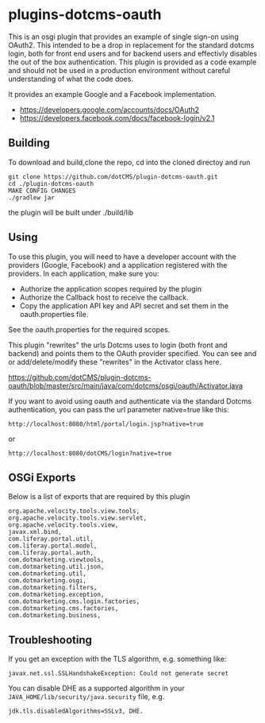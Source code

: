 plugins-dotcms-oauth
====================

This is an osgi plugin that provides an example of single sign-on using OAuth2.  This intended to be a drop in replacement for the standard dotcms login, both for front end users and for backend users and effectivly disables the out of the box authentication.  This plugin is provided as a code example and should not be used in a production environment without careful understanding of what the code does.

It provides an example Google and a Facebook implementation. 
* https://developers.google.com/accounts/docs/OAuth2
* https://developers.facebook.com/docs/facebook-login/v2.1



## Building
To download and build,clone the repo, cd into the cloned directoy and run
```
git clone https://github.com/dotCMS/plugin-dotcms-oauth.git
cd ./plugin-dotcms-oauth
MAKE CONFIG CHANGES
./gradlew jar
```
 the plugin will be built under ./build/lib

## Using
To use this plugin, you will need to have a developer account with the providers (Google, Facebook) and a application registered with the providers.  In each application, make sure you: 
* Authorize the application scopes required by the plugin
* Authorize the Callback host to receive the callback.
* Copy the application API key and API secret and set them in the oauth.properties file.

See the oauth.properties for the required scopes.

This plugin "rewrites" the urls Dotcms uses to login (both front and backend) and points them to the OAuth provider specified.  You can see and or add/delete/modify these "rewrites" in the Activator class here.  

https://github.com/dotCMS/plugin-dotcms-oauth/blob/master/src/main/java/com/dotcms/osgi/oauth/Activator.java

If you want to avoid using oauth and authenticate via the standard Dotcms authentication, you can pass the url parameter native=true like this:

````
http://localhost:8080/html/portal/login.jsp?native=true 
````
or 
````
http://localhost:8080/dotCMS/login?native=true 
````


## OSGi Exports
Below is a list of exports that are required by this plugin
```
org.apache.velocity.tools.view.tools,
org.apache.velocity.tools.view.servlet,
org.apache.velocity.tools.view,
javax.xml.bind,
com.liferay.portal.util,
com.liferay.portal.model,
com.liferay.portal.auth,
com.dotmarketing.viewtools,
com.dotmarketing.util.json,
com.dotmarketing.util,
com.dotmarketing.osgi,
com.dotmarketing.filters,
com.dotmarketing.exception,
com.dotmarketing.cms.login.factories,
com.dotmarketing.cms.factories,
com.dotmarketing.business,
```

## Troubleshooting
If you get an exception with the TLS algorithm, e.g. something like:

`javax.net.ssl.SSLHandshakeException: Could not generate secret`

You can disable DHE as a supported algorithm in your `JAVA_HOME/lib/security/java.security` file, e.g.
```
jdk.tls.disabledAlgorithms=SSLv3, DHE.
```
